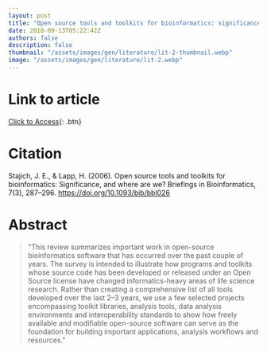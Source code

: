 ```yaml
---
layout: post
title: "Open source tools and toolkits for bioinformatics: significance, and where are we?"
date: 2018-09-13T05:22:42Z
authors: false
description: false
thumbnail: "/assets/images/gen/literature/lit-2-thumbnail.webp"
image: "/assets/images/gen/literature/lit-2.webp"
---
```

# Link to article
[Click to Access](https://academic.oup.com/bib/article/7/3/287/327529){: .btn}

# Citation

Stajich, J. E., & Lapp, H. (2006). Open source tools and toolkits for bioinformatics: Significance, and where are we? Briefings in Bioinformatics, 7(3), 287–296. https://doi.org/10.1093/bib/bbl026

# Abstract

> "This review summarizes important work in open-source bioinformatics software that has occurred over the past couple of years. The survey is intended to illustrate how programs and toolkits whose source code has been developed or released under an Open Source license have changed informatics-heavy areas of life science research. Rather than creating a comprehensive list of all tools developed over the last 2–3 years, we use a few selected projects encompassing toolkit libraries, analysis tools, data analysis environments and interoperability standards to show how freely available and modifiable open-source software can serve as the foundation for building important applications, analysis workflows and resources."

